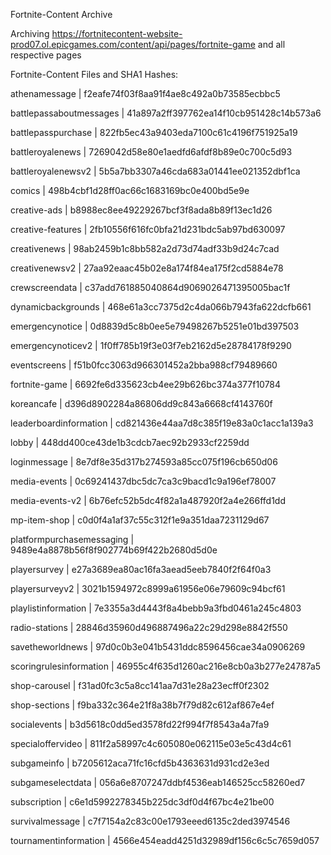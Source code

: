 Fortnite-Content Archive

Archiving https://fortnitecontent-website-prod07.ol.epicgames.com/content/api/pages/fortnite-game and all respective pages

Fortnite-Content Files and SHA1 Hashes:

athenamessage | f2eafe74f03f8aa91f4ae8c492a0b73585ecbbc5

battlepassaboutmessages | 41a897a2ff397762ea14f10cb951428c14b573a6

battlepasspurchase | 822fb5ec43a9403eda7100c61c4196f751925a19

battleroyalenews | 7269042d58e80e1aedfd6afdf8b89e0c700c5d93

battleroyalenewsv2 | 5b5a7bb3307a46cda683a01441ee021352dbf1ca

comics | 498b4cbf1d28ff0ac66c1683169bc0e400bd5e9e

creative-ads | b8988ec8ee49229267bcf3f8ada8b89f13ec1d26

creative-features | 2fb10556f616fc0bfa21d231bdc5ab97bd630097

creativenews | 98ab2459b1c8bb582a2d73d74adf33b9d24c7cad

creativenewsv2 | 27aa92eaac45b02e8a174f84ea175f2cd5884e78

crewscreendata | c37add761885040864d9069026471395005bac1f

dynamicbackgrounds | 468e61a3cc7375d2c4da066b7943fa622dcfb661

emergencynotice | 0d8839d5c8b0ee5e79498267b5251e01bd397503

emergencynoticev2 | 1f0ff785b19f3e03f7eb2162d5e28784178f9290

eventscreens | f51b0fcc3063d966301452a2bba988cf79489660

fortnite-game | 6692fe6d335623cb4ee29b626bc374a377f10784

koreancafe | d396d8902284a86806dd9c843a6668cf4143760f

leaderboardinformation | cd821436e44aa7d8c385f19e83a0c1acc1a139a3

lobby | 448dd400ce43de1b3cdcb7aec92b2933cf2259dd

loginmessage | 8e7df8e35d317b274593a85cc075f196cb650d06

media-events | 0c69241437dbc5dc7ca3c9bacd1c9a196ef78007

media-events-v2 | 6b76efc52b5dc4f82a1a487920f2a4e266ffd1dd

mp-item-shop | c0d0f4a1af37c55c312f1e9a351daa7231129d67

platformpurchasemessaging | 9489e4a8878b56f8f902774b69f422b2680d5d0e

playersurvey | e27a3689ea80ac16fa3aead5eeb7840f2f64f0a3

playersurveyv2 | 3021b1594972c8999a61956e06e79609c94bcf61

playlistinformation | 7e3355a3d4443f8a4bebb9a3fbd0461a245c4803

radio-stations | 28846d35960d496887496a22c29d298e8842f550

savetheworldnews | 97d0c0b3e041b5431ddc8596456cae34a0906269

scoringrulesinformation | 46955c4f635d1260ac216e8cb0a3b277e24787a5

shop-carousel | f31ad0fc3c5a8cc141aa7d31e28a23ecff0f2302

shop-sections | f9ba332c364e21f8a38b7f79d82c612af867e4ef

socialevents | b3d5618c0dd5ed3578fd22f994f7f8543a4a7fa9

specialoffervideo | 811f2a58997c4c605080e062115e03e5c43d4c61

subgameinfo | b7205612aca71fc16cfd5b4363631d931cd2e3ed

subgameselectdata | 056a6e8707247ddbf4536eab146525cc58260ed7

subscription | c6e1d5992278345b225dc3df0d4f67bc4e21be00

survivalmessage | c7f7154a2c83c00e1793eeed6135c2ded3974546

tournamentinformation | 4566e454eadd4251d32989df156c6c5c7659d057

